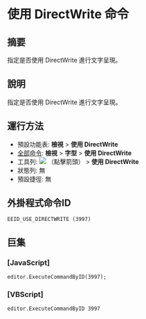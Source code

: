 # 使用 DirectWrite 命令

## 摘要

指定是否使用 DirectWrite 進行文字呈現。

## 說明

指定是否使用 DirectWrite 進行文字呈現。

## 運行方法

- 預設功能表: **檢視** \> **使用 DirectWrite**
- [全部命令](../tools/all_commands): **檢視** \> **字型** \> **使用 DirectWrite**
- 工具列: ![](../../images/fontpopup..png)
（點擊箭頭） \> **使用 DirectWrite**
- 狀態列: 無
- 預設捷徑: 無

## 外掛程式命令ID

```
EEID_USE_DIRECTWRITE (3997)
```

## 巨集

### \[JavaScript\]

```
editor.ExecuteCommandByID(3997);
```

### \[VBScript\]

```
editor.ExecuteCommandByID 3997
```
